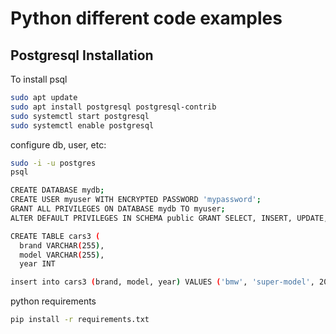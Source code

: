 # Python different code examples

## Postgresql Installation

To install psql 

```bash
sudo apt update
sudo apt install postgresql postgresql-contrib
sudo systemctl start postgresql
sudo systemctl enable postgresql
```

configure db, user, etc:

```bash
sudo -i -u postgres
psql

CREATE DATABASE mydb;
CREATE USER myuser WITH ENCRYPTED PASSWORD 'mypassword';
GRANT ALL PRIVILEGES ON DATABASE mydb TO myuser;
ALTER DEFAULT PRIVILEGES IN SCHEMA public GRANT SELECT, INSERT, UPDATE, DELETE ON TABLES TO "myuser";

CREATE TABLE cars3 (
  brand VARCHAR(255),
  model VARCHAR(255),
  year INT

insert into cars3 (brand, model, year) VALUES ('bmw', 'super-model', 2014);
```


python requirements

```bash
pip install -r requirements.txt
```

